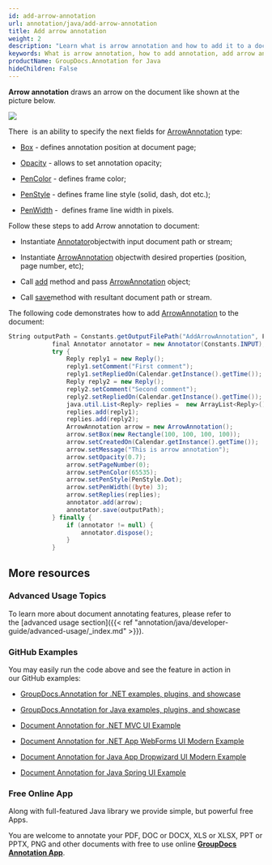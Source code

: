 ```yaml
---
id: add-arrow-annotation
url: annotation/java/add-arrow-annotation
title: Add arrow annotation
weight: 2
description: "Learn what is arrow annotation and how to add it to a document programmatically using GroupDocs.Annotation for Java."
keywords: What is arrow annotation, how to add annotation, add arrow annotation
productName: GroupDocs.Annotation for Java
hideChildren: False
---
```

**Arrow annotation** draws an arrow on the document like shown at the picture below. 

![](annotation/java/images/add-arrow-annotation.png)

There  is an ability to specify the next fields for [ArrowAnnotation](https://apireference.groupdocs.com/java/annotation/com.groupdocs.annotation.models.annotationmodels/ArrowAnnotation) type:

*   [Box](https://apireference.groupdocs.com/annotation/java/com.groupdocs.annotation.models.annotationmodels/AreaAnnotation#getBox()) - defines annotation position at document page;
    
*   [Opacity](https://apireference.groupdocs.com/annotation/java/com.groupdocs.annotation.models.annotationmodels/AreaAnnotation#getOpacity()) - allows to set annotation opacity;
    
*   [PenColor](https://apireference.groupdocs.com/annotation/java/com.groupdocs.annotation.models.annotationmodels/AreaAnnotation#getPenColor()) - defines frame color;
    
*   [PenStyle](https://apireference.groupdocs.com/annotation/java/com.groupdocs.annotation.models.annotationmodels/AreaAnnotation#getPenStyle()) - defines frame line style (solid, dash, dot etc.);
    
*   [PenWidth](https://apireference.groupdocs.com/annotation/java/com.groupdocs.annotation.models.annotationmodels/AreaAnnotation#getPenWidth()) -  defines frame line width in pixels.
    

Follow these steps to add Arrow annotation to document: 

*   Instantiate [Annotator](https://apireference.groupdocs.com/java/annotation/com.groupdocs.annotation.models.annotationmodels/ArrowAnnotation)objectwith input document path or stream;
    
*   Instantiate [ArrowAnnotation](https://apireference.groupdocs.com/java/annotation/com.groupdocs.annotation.models.annotationmodels/ArrowAnnotation) objectwith desired properties (position, page number, etc);
    
*   Call [add](https://apireference.groupdocs.com/java/annotation/com.groupdocs.annotation/Annotator#add(com.groupdocs.annotation.models.annotationmodels.AnnotationBase)) method and pass [ArrowAnnotation](https://apireference.groupdocs.com/java/annotation/com.groupdocs.annotation.models.annotationmodels/ArrowAnnotation) object;
    
*   Call [save](https://apireference.groupdocs.com/java/annotation/com.groupdocs.annotation/Annotator#save(java.io.InputStream))method with resultant document path or stream.
    

The following code demonstrates how to add [ArrowAnnotation](https://apireference.groupdocs.com/java/annotation/com.groupdocs.annotation.models.annotationmodels/ArrowAnnotation) to the document:

```csharp
String outputPath = Constants.getOutputFilePath("AddArrowAnnotation", FilenameUtils.getExtension(Constants.INPUT));
            final Annotator annotator = new Annotator(Constants.INPUT);
            try {
                Reply reply1 = new Reply();
                reply1.setComment("First comment");
                reply1.setRepliedOn(Calendar.getInstance().getTime());
                Reply reply2 = new Reply();
                reply2.setComment("Second comment");
                reply2.setRepliedOn(Calendar.getInstance().getTime());
                java.util.List<Reply> replies =  new ArrayList<Reply>();
                replies.add(reply1);
                replies.add(reply2);
                ArrowAnnotation arrow = new ArrowAnnotation();
                arrow.setBox(new Rectangle(100, 100, 100, 100));
                arrow.setCreatedOn(Calendar.getInstance().getTime());
                arrow.setMessage("This is arrow annotation");
                arrow.setOpacity(0.7);
                arrow.setPageNumber(0);
                arrow.setPenColor(65535);
                arrow.setPenStyle(PenStyle.Dot);
                arrow.setPenWidth((byte) 3);
                arrow.setReplies(replies);
                annotator.add(arrow);
                annotator.save(outputPath);
            } finally {
                if (annotator != null) {
                    annotator.dispose();
                }
            }
```

## More resources

### Advanced Usage Topics

To learn more about document annotating features, please refer to the [advanced usage section]({{< ref "annotation/java/developer-guide/advanced-usage/_index.md" >}}).

### GitHub Examples

You may easily run the code above and see the feature in action in our GitHub examples:

*   [GroupDocs.Annotation for .NET examples, plugins, and showcase](https://github.com/groupdocs-annotation/GroupDocs.Annotation-for-.NET)
    
*   [GroupDocs.Annotation for Java examples, plugins, and showcase](https://github.com/groupdocs-annotation/GroupDocs.Annotation-for-Java)
    
*   [Document Annotation for .NET MVC UI Example](https://github.com/groupdocs-annotation/GroupDocs.Annotation-for-.NET-MVC) 
    
*   [Document Annotation for .NET App WebForms UI Modern Example](https://github.com/groupdocs-annotation/GroupDocs.Annotation-for-.NET-WebForms)
    
*   [Document Annotation for Java App Dropwizard UI Modern Example](https://github.com/groupdocs-annotation/GroupDocs.Annotation-for-Java-Dropwizard)
    
*   [Document Annotation for Java Spring UI Example](https://github.com/groupdocs-annotation/GroupDocs.Annotation-for-Java-Spring)
    

### Free Online App

Along with full-featured Java library we provide simple, but powerful free Apps.

You are welcome to annotate your PDF, DOC or DOCX, XLS or XLSX, PPT or PPTX, PNG and other documents with free to use online **[GroupDocs Annotation App](https://products.groupdocs.app/annotation)**.

